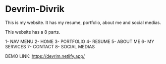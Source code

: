 # Devrim-Divrik
This is my website. It has my resume, portfolio, about me and social medias.

This website has a 8 parts.

1- NAV MENU
2- HOME
3- PORTFOLIO
4- RESUME
5- ABOUT ME
6- MY SERVICES
7- CONTACT
8- SOCIAL MEDIAS


DEMO LINK: https://devrim.netlify.app/
